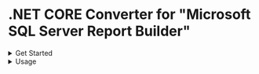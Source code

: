 # .NET CORE Converter for "Microsoft SQL Server Report Builder"

<details>
  <summary>Get Started</summary>
  
### Open "Visual Studio" and do respectively "File - Open - Project/Solution"
<img src="images/vs-1.png">

### Choose "ReportBuilder.csproj"
<img src="images/vs-2.png">

### Right click on your own Project, "Add - Project References"
<img src="images/vs-3.png">

### Check "ReportBuilder" and submit "OK"
<img src="images/vs-4.png">

* * *

</details>
<details>
  <summary>Usage</summary>
  
### Usage
```CSharp
// Create instance of ReportConverter
IReportConverter reportBuilderConverter = new ReportConverter();


/*
 * PDF
 * Create bytes of PDF.
 */
var PDF = reportBuilderConverter.toByte(
    reportFilePath: @"D:\test.rdl",
    fileExtension: ReportExtension.PDF,
    paramValues: new Dictionary<string, string> { { "id", "4" } }
    );
// Create file from bytes.
File.WriteAllBytes("D:\\test\\test.pdf", PDF);

/*
 * Excel
 * Create bytes of Excel.
 */
var Excel = reportBuilderConverter.toByte(
    reportFilePath: @"D:\test.rdl",
    fileExtension: ReportExtension.Excel,
    paramValues: new Dictionary<string, string> { { "id", "4" } }
    );
// Create file from bytes.
File.WriteAllBytes("D:\\test\\test.xls", Excel);

/*
 * Word
 * Create bytes of Word.
 */
var Word = reportBuilderConverter.toByte(
      reportFilePath: @"D:\test.rdl",
      fileExtension: ReportExtension.Word,
      paramValues: new Dictionary<string, string> { { "id", "4" } }
      );
// Create file from bytes.
File.WriteAllBytes("D:\\test\\test.doc", Word);

/*
 * Image
 * Create bytes of Image.
 */
var Image = reportBuilderConverter.toByte(
      reportFilePath: @"D:\test.rdl",
      fileExtension: ReportExtension.Image,
      paramValues: new Dictionary<string, string> { { "id", "4" } }
      );
// Create file from bytes.
File.WriteAllBytes("D:\\test\\test.jpg", Image);
```
</details>
